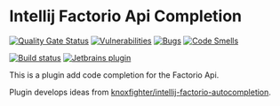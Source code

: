 # Intellij Factorio Api Completion
[![Quality Gate Status](https://sonarcloud.io/api/project_badges/measure?project=serieznyi_intelj-factorio-api-completion&metric=alert_status)](https://sonarcloud.io/summary/new_code?id=serieznyi_intelj-factorio-api-completion)
[![Vulnerabilities](https://sonarcloud.io/api/project_badges/measure?project=serieznyi_intelj-factorio-api-completion&metric=vulnerabilities)](https://sonarcloud.io/summary/new_code?id=serieznyi_intelj-factorio-api-completion)
[![Bugs](https://sonarcloud.io/api/project_badges/measure?project=serieznyi_intelj-factorio-api-completion&metric=bugs)](https://sonarcloud.io/summary/new_code?id=serieznyi_intelj-factorio-api-completion)
[![Code Smells](https://sonarcloud.io/api/project_badges/measure?project=serieznyi_intelj-factorio-api-completion&metric=code_smells)](https://sonarcloud.io/summary/new_code?id=serieznyi_intelj-factorio-api-completion)

[![Build status](https://github.com/serieznyi/intellij-factorio-api-completion/actions/workflows/gradle.yml/badge.svg?branch=master)](https://github.com/serieznyi/intellij-factorio-api-completion/actions/workflows/gradle.yml?query=branch%3Amaster)
[![Jetbrains plugin](https://img.shields.io/jetbrains/plugin/v/24333-factorio-api-completion.svg?style=flat-square)](https://plugins.jetbrains.com/plugin/24333-factorio-api-completion)

This is a plugin add code completion for the Factorio Api.

Plugin develops ideas from [knoxfighter/intellij-factorio-autocompletion](https://github.com/knoxfighter/intellij-factorio-autocompletion). 